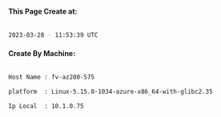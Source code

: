 
   
#### This Page Create at:

```bash

2023-03-28 - 11:53:39 UTC

```

#### Create By Machine:

```bash

Host Name : fv-az280-575

platform  : Linux-5.15.0-1034-azure-x86_64-with-glibc2.35

Ip Local  : 10.1.0.75

```

